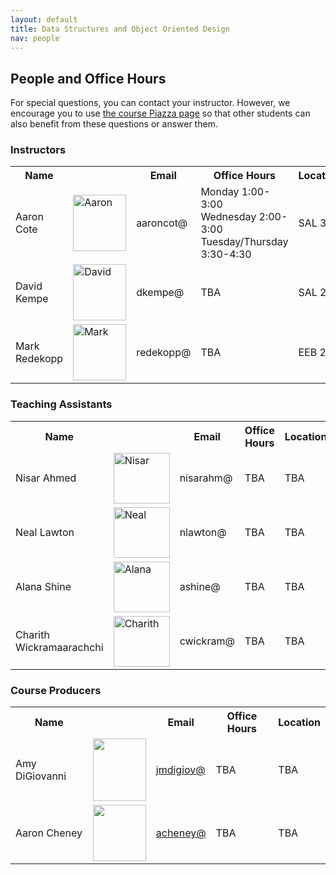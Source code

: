```yaml
---
layout: default
title: Data Structures and Object Oriented Design
nav: people
---
```


## People and Office Hours

For special questions, you can contact your instructor. However, we encourage you to use <a href="https://piazza.com/class/icox2afpjba179">the course Piazza page</a> so that other students can also benefit from these questions or answer them.

<h3>Instructors</h3>
<table>
<tbody>
<tr>
<th>Name</th>
<th></th>
<th>Email</th>
<th>Office Hours</th>
<th>Location</th>
</tr>
<tr>
<td>Aaron Cote</td>
<td><img class=" size-full wp-image-279 alignnone" src="http://bits.usc.edu/cs104/wp-content/uploads/sites/12/2014/08/Aaron-300x300.png" alt="Aaron" width="85" height="90" /></td>
<td>aaroncot@</td>
<td>Monday 1:00-3:00<br> Wednesday 2:00-3:00<br> Tuesday/Thursday 3:30-4:30</td>
<td>SAL 340</td>
</tr>
<tr>
<td>David Kempe</td>
<td><img class=" size-full wp-image-279 alignnone" src="http://www-bcf.usc.edu/~dkempe/images/photo.jpg" alt="David" width="85" height="90" /></td>
<td>dkempe@</td>
<td>TBA</td>
<td>SAL 232</td>
</tr>
<tr>
<td>Mark Redekopp</td>
<td><img class=" size-full wp-image-279 alignnone" src="http://bits.usc.edu/wordpress/wp-content/uploads/sites/12/2014/08/ark.jpg" alt="Mark" width="85" height="90" /></td>
<td>redekopp@</td>
<td>TBA</td>
<td>EEB 222</td>
</tr>
</tbody>
</table>
<h3>Teaching Assistants</h3>
<table>
<tbody>
<tr>
<th>Name</th>
<th></th>
<th>Email</th>
<th>Office Hours</th>
<th>Location</th>
</tr>
<tr>
<td>Nisar Ahmed</td>
<td><img class="alignnone wp-image-278 size-full" src="http://bits.usc.edu/wordpress/wp-content/uploads/sites/8/2014/08/nisar.jpg" alt="Nisar" width="90" height="81" /></td>
<td>nisarahm@</td>
<td>TBA</td>
<td>TBA</td>
</tr>
<tr>
<td>Neal Lawton</td>
<td><img class="alignnone wp-image-278 size-full" src="http://bits.usc.edu/cs103/wp-content/uploads/sites/11/2014/08/download.jpg" alt="Neal" width="90" height="81" /></td>
<td>nlawton@</td>
<td>TBA</td>
<td>TBA</td>
</tr>
<tr>
<td>Alana Shine</td>
<td><img class="alignnone wp-image-278 size-full" src="http://bits.usc.edu/cs103/wp-content/uploads/sites/11/2014/08/download.jpg" alt="Alana" width="90" height="81" /></td> 
<td>ashine@</td>
<td>TBA</td>
<td>TBA</td>
</tr>
<tr>
<td>Charith Wickramaarachchi</td>
<td><img class="alignnone wp-image-278 size-full" src="http://bits.usc.edu/cs103/wp-content/uploads/sites/11/2014/08/download.jpg" alt="Charith" width="90" height="81" /></td>
<td>cwickram@</td>
<td>TBA</td>
<td>TBA</td>
</tr>
</tbody>
</table>
<h3>Course Producers</h3>
<table>
<tbody>
<tr>
<th>Name</th>
<th></th>
<th>Email</th>
<th>Office Hours</th>
<th>Location</th>
</tr>
<tr>
<td>Amy DiGiovanni</td>
<td><img class="alignnone wp-image-1694" src="http://bits.usc.edu/cs104_su15/img/digiov.jpg" alt="" width="85" height="100" /></td>
<td><a href="mailto:jmdigiov@usc.edu">jmdigiov@</a></td>
<td>TBA</td>
<td>TBA</td>
</tr>
<tr>
<td>Aaron Cheney</td>
<td><img class="alignnone wp-image-1694" src="http://bits.usc.edu/cs104_su15/img/acheney.jpg" alt="" width="85" height="90" /></td>
<td><a href="mailto:acheney@usc.edu">acheney@</a></td>
<td>TBA</td>
<td>TBA</td>
</tr>
</tbody>
</table>
